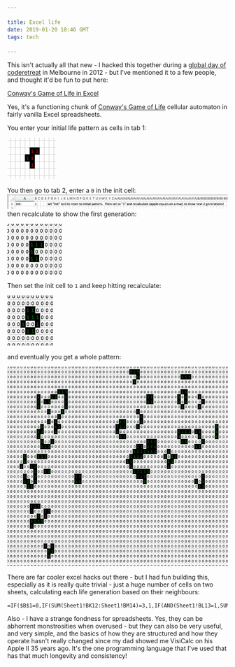 ```yaml
---

title: Excel life
date: 2019-01-20 18:46 GMT
tags: tech

---
```

This isn't actually all that new - I hacked this together during a
[global day of coderetreat](https://www.coderetreat.org/) in Melbourne in 2012 - but I've mentioned it
to a few people, and thought it'd be fun to put here:

[Conway's Game of Life in Excel](/2019-01-20-excel-life-files/life_in_excel.xslx)

Yes, it's a functioning chunk of [Conway's Game of Life](https://en.wikipedia.org/wiki/Conway%27s_Game_of_Life) cellular automaton in
fairly vanilla Excel spreadsheets.

You enter your initial life pattern as cells in tab 1:

![r pentomino pattern 0](2019-01-20-excel-life-files/r_pentomino_0.png)

You then go to tab 2, enter a `0` in the init cell: ![instructions](2019-01-20-excel-life-files/instructions.png) then
recalculate to show the first generation:

![the first generation](2019-01-20-excel-life-files/r_pentomino_1.png)

Then set the init cell to `1` and keep hitting recalculate:

![the second generation](2019-01-20-excel-life-files/r_pentomino_2.png)

and eventually you get a whole pattern:

![a later generation](2019-01-20-excel-life-files/r_pentomino_n.png)

There are far cooler excel hacks out there - but I had fun building this,
especially as it is really quite trivial - just a huge number of cells on two sheets, calculating each life generation based on their neighbours:

```
=IF($B$1=0,IF(SUM(Sheet1!BK12:Sheet1!BM14)=3,1,IF(AND(Sheet1!BL13=1,SUM(Sheet1!BK12:Sheet1!BM14)=4),1,0)),IF(SUM(Sheet3!BK12:Sheet3!BM14)=3,1,IF(AND(Sheet3!BL13=1,SUM(Sheet3!BK12:Sheet3!BM14)=4),1,0)))
```

Also - I have a strange fondness for spreadsheets.  Yes, they can be abhorrent
monstrosities when overused - but they can also be very useful, and very simple,
and the basics of how they are structured and how they operate hasn't really changed
since my dad showed me VisiCalc on his Apple II 35 years ago.  It's the
one programming language that I've used that has that much longevity and consistency!
